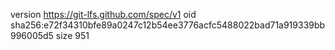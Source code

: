 version https://git-lfs.github.com/spec/v1
oid sha256:e72f34310bfe89a0247c12b54ee3776acfc5488022bad71a919339bb996005d5
size 951
